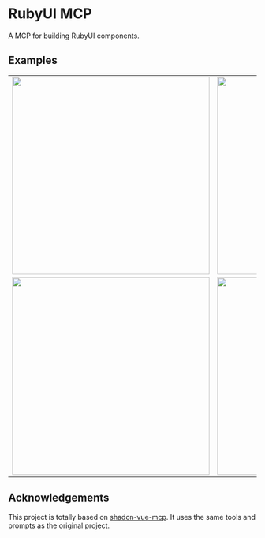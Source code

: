# RubyUI MCP

A MCP for building RubyUI components.

## Examples

<div align="center">
  <table>
    <tr>
      <td><img src="https://github.com/user-attachments/assets/de7a3267-e566-46f9-85a0-83a7f4346d20" width="400"/></td>
      <td><img src="https://github.com/user-attachments/assets/b892478a-21f0-4eee-b951-fa6541f2b19e" width="400"/></td>
    </tr>
    <tr>
      <td><img src="https://github.com/user-attachments/assets/b067a075-454e-4522-b9c8-25ebea0b77ab" width="400"/></td>
      <td><img src="https://github.com/user-attachments/assets/b91b833f-d57e-44c8-82cc-79b05cdeed36" width="400"/></td>
    </tr>
  </table>
</div>

## Acknowledgements

This project is totally based on [shadcn-vue-mcp](https://github.com/HelloGGX/shadcn-vue-mcp). It uses the same tools and prompts as the original project.
